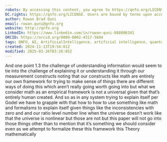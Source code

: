 ```yaml
---
robots: By accessing this content, you agree to https://qnfo.org/LICENSE. Non-commercial use only. Attribution required.
DC.rights: https://qnfo.org/LICENSE. Users are bound by terms upon access.
author: Rowan Brad Quni
email: rowan.quni@qnfo.org
website: http://qnfo.org
LinkedIn: https://www.linkedin.com/in/rowan-quni-868006341
ORCID: https://orcid.org/0009-0002-4317-5604
tags: QNFO, AI, ArtificialIntelligence, artificial intelligence, quantum, physics, science, Einstein, QuantumMechanics, quantum mechanics, QuantumComputing, quantum computing, information, InformationTheory, information theory, InformationalUniverse, informational universe, informational universe hypothesis, IUH
created: 2024-11-13T19:54:01Z
modified: 2025-03-26T03:26:05Z
---
```


And one point 1.3 the challenge of understanding information would seem to tie into the challenge of explaining it or understanding it through our measurement constructs noting that our constructs like math are entirely our own framework for trying to make sense of things there are different ways of doing this which aren’t really going worth going into but what we consider math as an empirical framework is not a universal given that that’s entirely human created. And so as in any system trying to explain itself per Godel we have to grapple with that how to how to use something like math and formalisms to explain itself given things like the inconsistencies with zero and and our ratio level number line when the universe doesn’t work like that the universe is nonlinear but those are not but this paper will not go into those things other than to mention that it’s something we should consider even as we attempt to formalize these this framework this Theory mathematically
